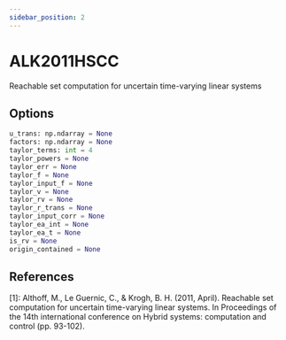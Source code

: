 ```yaml
---
sidebar_position: 2
---
```


# ALK2011HSCC

Reachable set computation for uncertain time-varying linear systems

## Options

```python
u_trans: np.ndarray = None
factors: np.ndarray = None
taylor_terms: int = 4
taylor_powers = None
taylor_err = None
taylor_f = None
taylor_input_f = None
taylor_v = None
taylor_rv = None
taylor_r_trans = None
taylor_input_corr = None
taylor_ea_int = None
taylor_ea_t = None
is_rv = None
origin_contained = None
```

## References

[1]: Althoff, M., Le Guernic, C., & Krogh, B. H. (2011, April). Reachable set computation for
uncertain time-varying linear systems. In Proceedings of the 14th international
conference on Hybrid systems: computation and control (pp. 93-102).